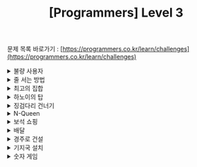 ﻿---
toc: true
title:  "[Programmers] Level 3"
last_modified_at:   2020-10-11
categories : PS2020
excerpt: "4주차"
image: "/images/programmers.png"
sitemap :
  changefreq : weekly
  priority : 1.0
use_math: true
---
문제 목록 바로가기 : [https://programmers.co.kr/learn/challenges](https://programmers.co.kr/learn/challenges)<br>

<!-- 불량 사용자 -->
<details>
<summary>불량 사용자</summary>
<div markdown="1">
Link : [https://programmers.co.kr/learn/courses/30/lessons/64064](https://programmers.co.kr/learn/courses/30/lessons/64064)<br>

### solution
<script src="https://gist.github.com/yooniversal/5f8f262e64037d19878f43ed09fb0384.js"></script>

불량 사용자 명단에 있는 문자열에 해당되는 아이디들을 중복되지 않게 해서 경우의 수를 구하는 문제다.<br>
다행히도 문자열 최대 길이, 문자열의 최대 갯수가 굉장히 작다.<br>
문제 설명 중에 다음 부분을 꼭 체크하자.<br>

> 제재 아이디 목록들을 구했을 때 아이디들이 나열된 순서와 관계없이 아이디 목록의 내용이 동일하다면 같은 것으로 처리하여 하나로 세면 됩니다.

맵핑이 끝났다면 DFS를 통해 구해주면 된다.

</div>
</details>

<!-- 줄 서는 방법 -->
<details>
<summary>줄 서는 방법</summary>
<div markdown="1">
Link : [https://programmers.co.kr/learn/courses/30/lessons/12936](https://programmers.co.kr/learn/courses/30/lessons/12936)<br>

### solution
<script src="https://gist.github.com/yooniversal/765501840b9e3b2e9acab0d46e251e6e.js"></script>

어떤 효율적인 풀이가 있는지는 모르겠으나.. 떠오르는게 없어서 구현했다.<br>
`n`이 주어졌을 때 1~n가지 숫자를 가지고 `k`번째 순열을 출력하는 문제다.<br>
직전 위치의 인덱스(자릿수니까 +1)를 `k`로 나눠서 들어가는 숫자를 찾아내는 식으로 짰다.

</div>
</details>

<!-- 최고의 집합 -->
<details>
<summary>최고의 집합</summary>
<div markdown="1">
Link : [https://programmers.co.kr/learn/courses/30/lessons/12938](https://programmers.co.kr/learn/courses/30/lessons/12938)<br>

### solution
<script src="https://gist.github.com/yooniversal/bba24f99170462fd04454bfc2e4c113b.js"></script>

설마 통과되겠어 하면서 짰더니 됐다.<br>
분류는 그리디인거 같은데.. 그리디를 잘 안풀어봐서 맞는 분류인지 모르겠다.<br>
좀 황당하다.

</div>
</details>

<!-- 하노이의 탑 -->
<details>
<summary>하노이의 탑</summary>
<div markdown="1">
Link : [https://programmers.co.kr/learn/courses/30/lessons/12946](https://programmers.co.kr/learn/courses/30/lessons/12946)<br>

### solution
<script src="https://gist.github.com/yooniversal/13bfe42f0e9aaae863ddf8f5ee198773.js"></script>

재귀를 처음 배운 시절에 멘붕에 휩싸이게 했던 대표적인 예제 하노이 탑이다.<br>
하노이 탑을 재귀로 구현할 수 있다면 풀이는 굉장히 간단하다.<br>
이동하려는 방향만 그 때 그 때 push해주면 된다.

</div>
</details>

<!-- 징검다리 건너기 -->
<details>
<summary>징검다리 건너기</summary>
<div markdown="1">
Link : [https://programmers.co.kr/learn/courses/30/lessons/64062](https://programmers.co.kr/learn/courses/30/lessons/64062)<br>

### solution
<script src="https://gist.github.com/yooniversal/651a0e4aaf24db2967ad749517c869bc.js"></script>

인접한 디딤돌 `k`개 중 최댓값들이 있을 때 이 값 중 최솟값을 찾는 문제다.<br>
간단하게 2중 for문으로 구현하면 $$O(n^2)$$에 쓸 수 있지만 TLE를 받는다.<br>
디딤돌의 높이가 더 작아서 메모리가 허용된다면 배열을 이용해서 체크할 수 있었을 텐데<br>
아쉽게도 200,000,000까지 커질 수 있어서 map을 활용했다.

</div>
</details>

<!-- N-Queen -->
<details>
<summary>N-Queen</summary>
<div markdown="1">
Link : [https://programmers.co.kr/learn/courses/30/lessons/12952](https://programmers.co.kr/learn/courses/30/lessons/12952)<br>

### solution
<script src="https://gist.github.com/yooniversal/87b926731ab513c22c8bb3ce396206e5.js"></script>

재귀 대표 문제 N-Queen이다.<br>
퀸은 가로, 세로, 대각선으로 공격이 가능하므로 이 범위를 피하면서 놓아야 한다.<br>
첫 행부터 시작해 끝 행으로 도달했을 때 답을 카운트하도록 했다.<br>
행을 1씩 증가시키면서 재귀를 돌리니까 열에 대해서 놓을 수 있는지 없는지 체크해주면 된다.<br>
대각선을 체크하는게 좀 까다로운데, 수식을 이용해서 보다 간단하게 체크할 수 있으나<br>
범위도 적고 굳이 그럴 필요가 있을까 싶어 전체 맵을 배열로 놓고 이동 불가 영역을 체크하도록 했다.

</div>
</details>

<!-- 보석 쇼핑 -->
<details>
<summary>보석 쇼핑</summary>
<div markdown="1">
Link : [https://programmers.co.kr/learn/courses/30/lessons/67258](https://programmers.co.kr/learn/courses/30/lessons/67258)<br>

### solution
<script src="https://gist.github.com/yooniversal/0b03dbf7ea3f58b5ddd406a57e25f44f.js"></script>

보석들을 연달아 취하는데 모든 종류를 챙길 수 있는 최소 갯수가 되는 구간을 구해야 한다.<br>
일단 보석 이름이 string으로 주어졌으니 map을 이용해 각 종류에 대해서 숫자를 부여한다.<br>
동시에 각 인덱스에 맞는 종류 번호를 `ng`에 담아준다. 또한 종류가 몇 가지인지도 `kinds`에 적어둔다.<br>
<br>
`ng`를 for문으로 돌면서 한쪽은 시작을, 한쪽은 끝을 의미하는 투 포인터로 처리하면 된다.<br>
끝 인덱스(i)부터 나아가면서 현재 담은 종류(`cnt`)가 `kinds`와 같아졌을 때 시작 인덱스(`st`)를 끝으로 한 칸씩 당긴다.<br>
하나씩 제거하면서 `cnt`가 `kinds`보다 작아지는 순간 break문으로 while문을 벗어나고 다시 끝 인덱스(`i`)를 움직인다.<br>
<br>
while문 안(`cnt == kinds`)에서 loop를 돌 때마다 벡터 `v`에 시작, 끝 인덱스를 담아줬으므로<br>
질문에 주어진 조건에 맞춰서 정렬해준 후 첫 인덱스를 리턴하면 끝.

</div>
</details>

<!-- 배달 -->
<details>
<summary>배달</summary>
<div markdown="1">
Link : [https://programmers.co.kr/learn/courses/30/lessons/12978](https://programmers.co.kr/learn/courses/30/lessons/12978)<br>

### solution
<script src="https://gist.github.com/yooniversal/bd0070553fbb7a0ea735a4915ad90fa4.js"></script>

N 범위가 작으므로 **플로이드 와샬** 알고리즘을 써서 각 마을로 가는 최단 거리를 모두 계산해준다.<br>
이후 1번 마을에서 모든 마을(1번 마을 포함)로 가는 거리가 `K`보다 작으면 모두 갱신해주면 된다.

</div>
</details>

<!-- 경주로 건설 -->
<details>
<summary>경주로 건설</summary>
<div markdown="1">
Link : [https://programmers.co.kr/learn/courses/30/lessons/67259](https://programmers.co.kr/learn/courses/30/lessons/67259)<br>

### solution
<script src="https://gist.github.com/yooniversal/aa0ccd2433654e2aae367eddb79b8f6e.js"></script>

BFS로 풀면 된다!<br>
구조체에 현재 좌표, 이전 이동 방향, 현재 비용을 담고<br>
별도로 각 위치별 비용을 표시하기 위해 배열 `d`를 만들어 놓는다.<br>
현재 비용이 다음으로 이동할 위치`(nx, ny)`의 비용보다 작거나 같을 경우 이동할 수 있도록 한다.

</div>
</details>

<!-- 기지국 설치 -->
<details>
<summary>기지국 설치</summary>
<div markdown="1">
Link : [https://programmers.co.kr/learn/courses/30/lessons/12979](https://programmers.co.kr/learn/courses/30/lessons/12979)<br>

### solution
<script src="https://gist.github.com/yooniversal/6f31fbd767618c09463f15463e03451d.js"></script>

기지국이 설치되면 전파 가능한 구간의 길이는 $$2w+1$$이 된다.<br>
이미 4G가 설치된 기지국은 5G로 바뀌므로 각각의 영향 범위를 제외한 나머지 구간을 가지고<br>
새로 설치할 기지국의 갯수를 최소한으로 하기 위해 겹치지 않게 설치해야 한다.<br>
때문에 이미 설치된 기지국(`stations[i]`)을 5G 기지국으로 바꾼 후<br>
영향을 받지 않는 각각의 구간을 가져와 $$2w+1$$로 나눠서 더해주면 된다.<br>
나누어 떨어지지 않으면 +1을 해준다.

</div>
</details>

<!-- 숫자 게임 -->
<details>
<summary>숫자 게임</summary>
<div markdown="1">
Link : [https://programmers.co.kr/learn/courses/30/lessons/12987](https://programmers.co.kr/learn/courses/30/lessons/12987)<br>

### solution
<script src="https://gist.github.com/yooniversal/0ba28768fdd612ebd385d17409bd8f03.js"></script>

각 배열을 정렬한 후 이분 탐색으로 각 숫자가 몇 개까지 이길 수 있는지 **이분탐색**으로 구해준다.<br>
1부터 체크해 나가는데 체크된 인덱스의 경우 넘어가도록 `chk[]`를 이용해준다.

</div>
</details>

<script src="https://utteranc.es/client.js"
        repo="yooniversal/blog-comments"
        issue-term="pathname"
        theme="github-light"
        crossorigin="anonymous"
        async>
</script>
